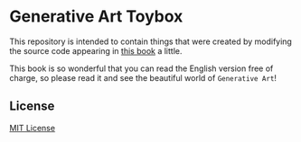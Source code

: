 # Generative Art Toybox

This repository is intended to contain things that were created by modifying the source code appearing in [this book](https://livebook.manning.com/book/generative-art/) a little.

This book is so wonderful that you can read the English version free of charge, so please read it and see the beautiful world of `Generative Art`!

## License

[MIT License](https://github.com/k-kuwahara/generative-art-toybox/blob/master/LICENSE)
